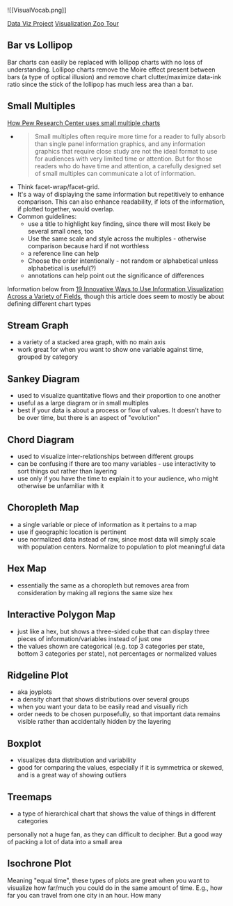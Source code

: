 ![[VisualVocab.png]]

[Data Viz Project](https://datavizproject.com/)
[Visualization Zoo Tour](https://homes.cs.washington.edu/~jheer/files/zoo/)

## Bar vs Lollipop
Bar charts can easily be replaced with lollipop charts with no loss of understanding. Lollipop charts remove the Moire effect present between bars (a type of optical illusion) and remove chart clutter/maximize data-ink ratio since the stick of the lollipop has much less area than a bar. 

## Small Multiples
[How Pew Research Center uses small multiple charts](https://medium.com/pew-research-center-decoded/how-pew-research-center-uses-small-multiple-charts-2531bfc06419) 
- > Small multiples often require more time for a reader to fully absorb than single panel information graphics, and any information graphics that require close study are not the ideal format to use for audiences with very limited time or attention. But for those readers who do have time and attention, a carefully designed set of small multiples can communicate a lot of information.
- Think facet-wrap/facet-grid.
- It's a way of displaying the same information but repetitively to enhance comparison. This can also enhance readability, if lots of the information, if plotted together, would overlap. 
- Common guidelines: 
	- use a title to highlight key finding, since there will most likely be several small ones, too
	- Use the same scale and style across the multiples - otherwise comparison because hard if not worthless
	- a reference line can help
	- Choose the order intentionally - not random or alphabetical unless alphabetical is useful(?)
	- annotations can help point out the significance of differences

Information below from [19 Innovative Ways to Use Information Visualization Across a Variety of Fields](https://towardsdatascience.com/19-innovative-ways-to-use-information-visualization-across-a-variety-of-fields-edba0613136d), though this article does seem to mostly be about defining different chart types

## Stream Graph
- a variety of a stacked area graph, with no main axis
- work great for when you want to show one variable against time, grouped by category 

## Sankey Diagram
- used to visualize quantitative flows and their proportion to one another
- useful as a large diagram or in small multiples
- best if your data is about a process or flow of values. It doesn't have to be over time, but there is an aspect of "evolution"

## Chord Diagram
- used to visualize inter-relationships between different groups
- can be confusing if there are too many variables - use interactivity to sort things out rather than layering
- use only if you have the time to explain it to your audience, who might otherwise be unfamiliar with it

## Choropleth Map
- a single variable or piece of information as it pertains to a map
- use if geographic location is pertinent
- use normalized data instead of raw, since most data will simply scale with population centers. Normalize to population to plot meaningful data

## Hex Map 
- essentially the same as a choropleth but removes area from consideration by making all regions the same size hex

## Interactive Polygon Map
- just like a hex, but shows a three-sided cube that can display three pieces of information/variables instead of just one
- the values shown are categorical (e.g. top 3 categories per state, bottom 3 categories per state), not percentages or normalized values

## Ridgeline Plot
- aka joyplots
- a density chart that shows distributions over several groups
- when you want your data to be easily read and visually rich
- order needs to be chosen purposefully, so that important data remains visible rather than accidentally hidden by the layering


## Boxplot
- visualizes data distribution and variability
- good for comparing the values, especially if it is symmetrica or skewed, and is a great way of showing outliers

## Treemaps
- a type of hierarchical chart that shows the value of things in different categories

personally not a huge fan, as they can difficult to decipher. But a good way of packing a lot of data into a small area

## Isochrone Plot
Meaning "equal time", these types of plots are great when you want to visualize how far/much you could do in the same amount of time. E.g., how far you can travel from one city in an hour. How many 

	